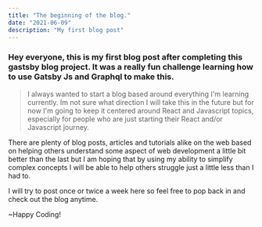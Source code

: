 ```yaml
---
title: "The beginning of the blog."
date: "2021-06-09"
description: "My first blog post"
---
```


### Hey everyone, this is my first blog post after completing this gastsby blog project. It was a really fun challenge learning how to use Gatsby Js and Graphql to make this.

> I always wanted to start a blog based around everything I'm learning currently. Im not sure what direction I will take this in the future but for now I'm going to keep it centered around React and Javascript topics, especially for people who are just starting their React and/or Javascript journey.

There are plenty of blog posts, articles and tutorials alike on the web based on helping others understand some aspect of web development a little bit better than the last but I am hoping that by using my ability to simplify complex concepts I will be able to help others struggle just a little less than I had to.

I will try to post once or twice a week here so feel free to pop back in and check out the blog anytime.

~Happy Coding!
